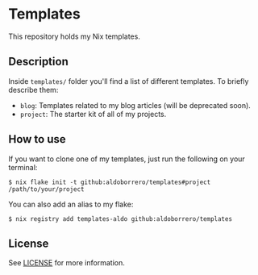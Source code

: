 # Templates

This repository holds my Nix templates.

## Description

Inside `templates/` folder you'll find a list of different templates. To briefly describe them:

- `blog`: Templates related to my blog articles (will be deprecated soon).
- `project`: The starter kit of all of my projects.

## How to use

If you want to clone one of my templates, just run the following on your terminal:

```console
$ nix flake init -t github:aldoborrero/templates#project /path/to/your/project
```

You can also add an alias to my flake:

```console
$ nix registry add templates-aldo github:aldoborrero/templates
```

## License

See [LICENSE](./LICENSE) for more information.
